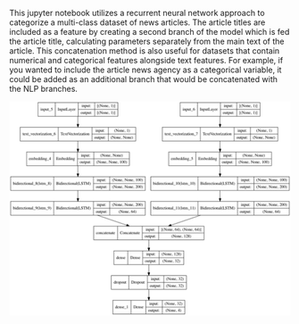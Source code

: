 This jupyter notebook utilizes a recurrent neural network approach to categorize a multi-class dataset of news articles. The article titles are included as a feature by creating a second branch of the model which is fed the article title, calculating parameters separately from the main text of the article. This concatenation method is also useful for datasets that contain numerical and categorical features alongside text features. For example, if you wanted to include the article news agency as a categorical variable, it could be added as an additional branch that would be concatenated with the NLP branches.

![Graph of the full model](model.png "Graph of the full model")
